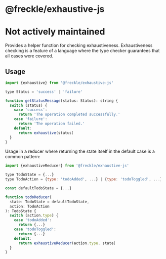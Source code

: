 # @freckle/exhaustive-js

# Not actively maintained

Provides a helper function for checking exhaustiveness. Exhaustiveness checking is a feature of a language where the type checker guarantees that all cases were covered.

## Usage

```js
import {exhaustive} from '@freckle/exhaustive-js'

type Status = 'success' | 'failure'

function getStatusMessage(status: Status): string {
  switch (status) {
    case 'success':
      return 'The operation completed successfully.'
    case 'failure':
      return 'The operation failed.'
    default:
      return exhaustive(status)
  }
}
```

Usage in a reducer where returning the state itself in the default case is a common pattern:
```js
import {exhaustiveReducer} from '@freckle/exhaustive-js'

type TodoState = {...}
type TodoAction = {type: 'todoAdded', ...} | {type: 'todoToggled', ...}

const defaultTodoState = {...}

function todoReducer(
  state: TodoState = defaultTodoState,
  action: TodoAction
): TodoState {
  switch (action.type) {
    case 'todoAdded':
      return {...}
    case 'todoToggled':
      return {...}
    default:
      return exhaustiveReducer(action.type, state)
  }
}
```
